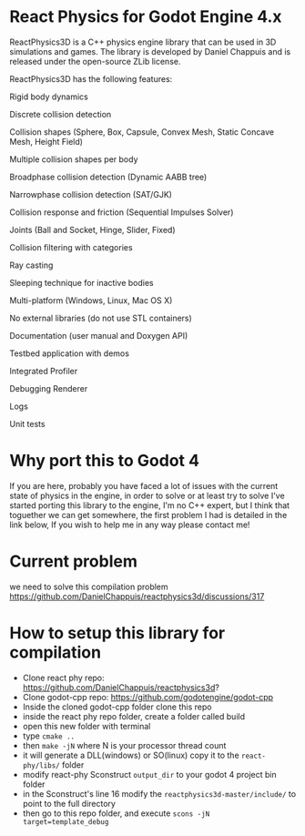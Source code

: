 # React Physics for Godot Engine 4.x

ReactPhysics3D is a C++ physics engine library that can be used in 3D simulations and games. The library is developed by Daniel Chappuis and is released under the open-source ZLib license.

ReactPhysics3D has the following features:

Rigid body dynamics

Discrete collision detection

Collision shapes (Sphere, Box, Capsule, Convex Mesh, Static Concave Mesh, Height Field)

Multiple collision shapes per body

Broadphase collision detection (Dynamic AABB tree)

Narrowphase collision detection (SAT/GJK)

Collision response and friction (Sequential Impulses Solver)

Joints (Ball and Socket, Hinge, Slider, Fixed)

Collision filtering with categories

Ray casting

Sleeping technique for inactive bodies

Multi-platform (Windows, Linux, Mac OS X)

No external libraries (do not use STL containers)

Documentation (user manual and Doxygen API)

Testbed application with demos

Integrated Profiler

Debugging Renderer

Logs

Unit tests


# Why port this to Godot 4

If you are here, probably you have faced a lot of issues with the current state of physics in the engine, in order to solve or at least try to solve
I've started porting this library to the engine, I'm no C++ expert, but I think that toguether we can get somewhere, the first problem I had is detailed
in the link below, If you wish to help me in any way please contact me!

# Current problem

we need to solve this compilation problem https://github.com/DanielChappuis/reactphysics3d/discussions/317

# How to setup this library for compilation

* Clone react phy repo: https://github.com/DanielChappuis/reactphysics3d?
* Clone godot-cpp repo: https://github.com/godotengine/godot-cpp
* Inside the cloned godot-cpp folder clone this repo
* inside the react phy repo folder, create a folder called build
* open this new folder with terminal
* type `cmake ..`
* then `make -jN` where N is your processor thread count
* it will generate a DLL(windows) or SO(linux) copy it to the  `react-phy/libs/` folder
* modify react-phy Sconstruct `output_dir` to your godot 4 project bin folder
* in the Sconstruct's line 16 modify the `reactphysics3d-master/include/` to point to the full directory
* then go to this repo folder, and execute `scons -jN target=template_debug`